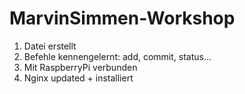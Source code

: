 # MarvinSimmen-Workshop
1. Datei erstellt
2. Befehle kennengelernt: add, commit, status...
4. Mit RaspberryPi verbunden
5. Nginx updated + installiert
